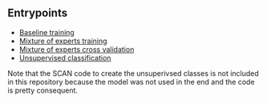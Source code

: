 ## Entrypoints

* [Baseline training](baseline.py)
* [Mixture of experts training](mixture_of_experts.py)
* [Mixture of experts cross validation](cross_validation.py)
* [Unsupervised classification](unsupervised_classification.ipynb)

Note that the SCAN code to create the unsuperivsed classes is not included in this repository because the model was not used in the end and the code is pretty consequent.